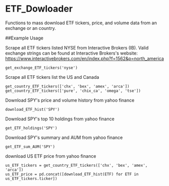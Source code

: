 # ETF_Dowloader
Functions to mass download ETF tickers, price, and volume data from an exchange or an country.

##Example Usage

Scrape all ETF tickers listed NYSE from Interactive Brokers (IB). Valid exchange strings can be found at Interactive Brokers's website: https://www.interactivebrokers.com/en/index.php?f=1562&p=north_america
    
    get_exchange_ETF_tickers('nyse')
Scrape all ETF tickers list the US and Canada

    get_country_ETF_tickers(['chx', 'bex', 'amex', 'arca'])
    get_country_ETF_tickers(['pure', 'chix_ca', 'omega', 'tse'])

Download SPY's price and volume history from yahoo finance   

    download_ETF_hist('SPY')
      
Download SPY's top 10 holdings from yahoo finance   

    get_ETF_holdings('SPY')
Download SPY's summary and AUM from yahoo finance

    get_ETF_sum_AUM('SPY') 
download US ETF price from yahoo finance

    us_ETF_tickers = get_country_ETF_tickers(['chx', 'bex', 'amex', 'arca'])
    us_ETF_price = pd.concat([download_ETF_hist(ETF) for ETF in us_ETF_tickers.ticker])
